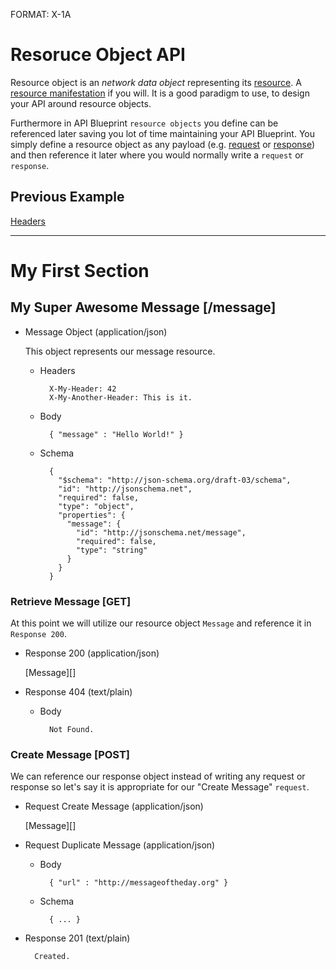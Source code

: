 FORMAT: X-1A

# Resoruce Object API
Resource object is an *network data object* representing its [resource](http://www.w3.org/TR/di-gloss/#def-resource). A [resource manifestation](http://www.w3.org/TR/di-gloss/#def-resource-manifestation) if you will. It is a good paradigm to use, to design your API around resource objects. 

Furthermore in API Blueprint `resource objects` you define can be referenced later saving you lot of time maintaining your API Blueprint. You simply define a resource object as any payload (e.g. [request](https://github.com/apiaryio/api-blueprint/blob/master/examples/6.%20Requests.md) or [response](https://github.com/apiaryio/api-blueprint/blob/master/examples/5.%20Responses.md)) and then reference it later where you would normally write a `request` or `response`.

## Previous Example
[Headers](https://github.com/apiaryio/api-blueprint/blob/master/examples/7.%20Headers.md)

---

# My First Section

## My Super Awesome Message [/message]

+ Message Object (application/json)
  
  This object represents our message resource.

    + Headers

            X-My-Header: 42
            X-My-Another-Header: This is it.

    + Body

            { "message" : "Hello World!" }

    + Schema

            {
              "$schema": "http://json-schema.org/draft-03/schema",
              "id": "http://jsonschema.net",
              "required": false,
              "type": "object",
              "properties": {
                "message": {
                  "id": "http://jsonschema.net/message",
                  "required": false,
                  "type": "string"
                }
              }
            }

### Retrieve Message [GET]
At this point we will utilize our resource object `Message` and reference it in `Response 200`.

+ Response 200 (application/json)

    [Message][]

+ Response 404 (text/plain)

    + Body

            Not Found.
        
### Create Message [POST]
We can reference our response object instead of writing any request or response so let's say it is appropriate for our "Create Message" `request`.

+ Request Create Message (application/json)
  
    [Message][]

+ Request Duplicate Message (application/json)
    
    + Body
        
            { "url" : "http://messageoftheday.org" }

    + Schema

            { ... }            
        
+ Response 201 (text/plain)
        
        Created.
